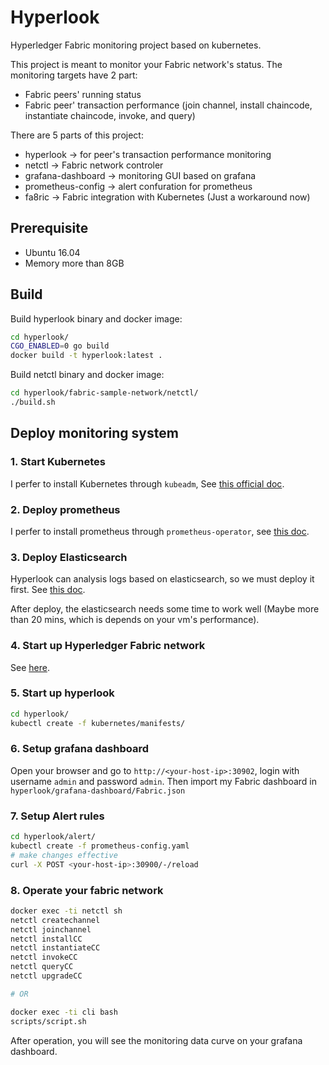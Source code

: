 # Hyperlook

Hyperledger Fabric monitoring project based on kubernetes.

This project is meant to monitor your Fabric network's status. The monitoring targets have 2 part:

* Fabric peers' running status
* Fabric peer' transaction performance (join channel, install chaincode, instantiate chaincode, invoke, and query)

There are 5 parts of this project:

* hyperlook -> for peer's transaction performance monitoring
* netctl -> Fabric network controler
* grafana-dashboard -> monitoring GUI based on grafana
* prometheus-config -> alert confuration for prometheus
* fa8ric -> Fabric integration with Kubernetes (Just a workaround now)

## Prerequisite

* Ubuntu 16.04
* Memory more than 8GB

## Build

Build hyperlook binary and docker image:

```bash
cd hyperlook/
CGO_ENABLED=0 go build
docker build -t hyperlook:latest .
```

Build netctl binary and docker image:

```bash
cd hyperlook/fabric-sample-network/netctl/
./build.sh
```

## Deploy monitoring system

### 1. Start Kubernetes

I perfer to install Kubernetes through `kubeadm`, See [this official doc](https://kubernetes.io/docs/setup/independent/install-kubeadm/).

### 2. Deploy prometheus

I perfer to install prometheus through `prometheus-operator`, see [this doc](https://github.com/coreos/prometheus-operator/tree/master/contrib/kube-prometheus#quickstart).

### 3. Deploy Elasticsearch

Hyperlook can analysis logs based on elasticsearch, so we must deploy it first. See [this doc](https://github.com/kubernetes/kubernetes/blob/master/cluster/addons/fluentd-elasticsearch/README.md).

After deploy, the elasticsearch needs some time to work well (Maybe more than 20 mins, which is depends on your vm's performance).

### 4. Start up Hyperledger Fabric network

See [here](https://github.com/xuchenhao001/hyperlook/blob/master/fabric-sample-network/README.md).

### 5. Start up hyperlook

```bash
cd hyperlook/
kubectl create -f kubernetes/manifests/
```

### 6. Setup grafana dashboard

Open your browser and go to `http://<your-host-ip>:30902`, login with username `admin` and password `admin`. Then import my Fabric dashboard in `hyperlook/grafana-dashboard/Fabric.json`

### 7. Setup Alert rules

```bash
cd hyperlook/alert/
kubectl create -f prometheus-config.yaml
# make changes effective
curl -X POST <your-host-ip>:30900/-/reload
```

### 8. Operate your fabric network

```bash
docker exec -ti netctl sh
netctl createchannel 
netctl joinchannel 
netctl installCC 
netctl instantiateCC 
netctl invokeCC 
netctl queryCC 
netctl upgradeCC

# OR

docker exec -ti cli bash
scripts/script.sh
```

After operation, you will see the monitoring data curve on your grafana dashboard.

